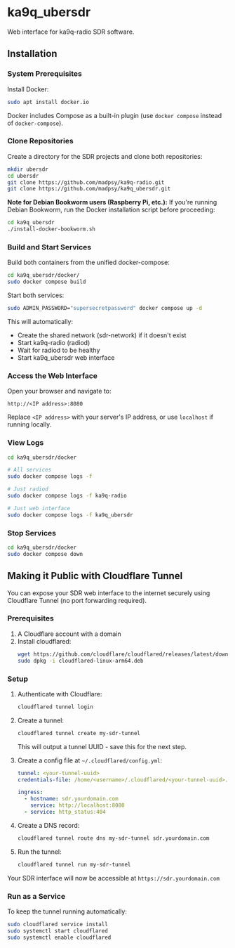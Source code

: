 # ka9q_ubersdr

Web interface for ka9q-radio SDR software.

## Installation

### System Prerequisites

Install Docker:
```bash
sudo apt install docker.io
```

Docker includes Compose as a built-in plugin (use `docker compose` instead of `docker-compose`).

### Clone Repositories

Create a directory for the SDR projects and clone both repositories:
```bash
mkdir ubersdr
cd ubersdr
git clone https://github.com/madpsy/ka9q-radio.git
git clone https://github.com/madpsy/ka9q_ubersdr.git
```

**Note for Debian Bookworm users (Raspberry Pi, etc.):** If you're running Debian Bookworm, run the Docker installation script before proceeding:
```bash
cd ka9q_ubersdr
./install-docker-bookworm.sh
```

### Build and Start Services

Build both containers from the unified docker-compose:
```bash
cd ka9q_ubersdr/docker/
sudo docker compose build
```

Start both services:
```bash
sudo ADMIN_PASSWORD="supersecretpassword" docker compose up -d
```

This will automatically:
- Create the shared network (sdr-network) if it doesn't exist
- Start ka9q-radio (radiod)
- Wait for radiod to be healthy
- Start ka9q_ubersdr web interface

### Access the Web Interface

Open your browser and navigate to:
```
http://<IP address>:8080
```

Replace `<IP address>` with your server's IP address, or use `localhost` if running locally.

### View Logs

```bash
cd ka9q_ubersdr/docker

# All services
sudo docker compose logs -f

# Just radiod
sudo docker compose logs -f ka9q-radio

# Just web interface
sudo docker compose logs -f ka9q_ubersdr
```

### Stop Services

```bash
cd ka9q_ubersdr/docker
sudo docker compose down
```

## Making it Public with Cloudflare Tunnel

You can expose your SDR web interface to the internet securely using Cloudflare Tunnel (no port forwarding required).

### Prerequisites

1. A Cloudflare account with a domain
2. Install cloudflared:
   ```bash
   wget https://github.com/cloudflare/cloudflared/releases/latest/download/cloudflared-linux-arm64.deb
   sudo dpkg -i cloudflared-linux-arm64.deb
   ```

### Setup

1. Authenticate with Cloudflare:
   ```bash
   cloudflared tunnel login
   ```

2. Create a tunnel:
   ```bash
   cloudflared tunnel create my-sdr-tunnel
   ```
   This will output a tunnel UUID - save this for the next step.

3. Create a config file at `~/.cloudflared/config.yml`:
   ```yaml
   tunnel: <your-tunnel-uuid>
   credentials-file: /home/<username>/.cloudflared/<your-tunnel-uuid>.json

   ingress:
     - hostname: sdr.yourdomain.com
       service: http://localhost:8080
     - service: http_status:404
   ```

4. Create a DNS record:
   ```bash
   cloudflared tunnel route dns my-sdr-tunnel sdr.yourdomain.com
   ```

5. Run the tunnel:
   ```bash
   cloudflared tunnel run my-sdr-tunnel
   ```

Your SDR interface will now be accessible at `https://sdr.yourdomain.com`

### Run as a Service

To keep the tunnel running automatically:
```bash
sudo cloudflared service install
sudo systemctl start cloudflared
sudo systemctl enable cloudflared
```
